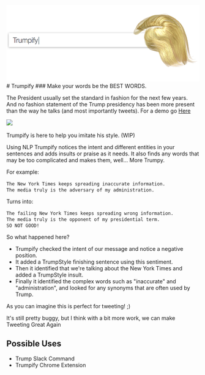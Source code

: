 <div><img src="https://raw.githubusercontent.com/mathiasquintero/trumpify/master/logo.png" height=200></div>
# Trumpify
### Make your words be the BEST WORDS.

The President usually set the standard in fashion for the next few years. And no fashion statement of the Trump presidency has been more present than the way he talks (and most importantly tweets). For a demo go [Here](http://quintero.io/trumpify/)

<div><img src="http://i.giphy.com/95EqkcvnV48mY.gif" height=350></div>

Trumpify is here to help you imitate his style. (WIP)

Using NLP Trumpify notices the intent and different entities in your sentences and adds insults or praise as it needs. It also finds any words that may be too complicated and makes them, well... More Trumpy.

For example:

```
The New York Times keeps spreading inaccurate information. 
The media truly is the adversary of my administration.
```

Turns into:

```
The failing New York Times keeps spreading wrong information. 
The media truly is the opponent of my presidential term. 
SO NOT GOOD!
```

So what happened here?

* Trumpify checked the intent of our message and notice a negative position. 
* It added a TrumpStyle finishing sentence using this sentiment. 
* Then it identified that we're talking about the New York Times and added a TrumpStyle insult. 
* Finally it identified the complex words such as "inaccurate" and "administration", and looked for any synonyms that are often used by Trump.

As you can imagine this is perfect for tweeting! ;)

It's still pretty buggy, but I think with a bit more work, we can make Tweeting Great Again

## Possible Uses

* Trump Slack Command
* Trumpify Chrome Extension

